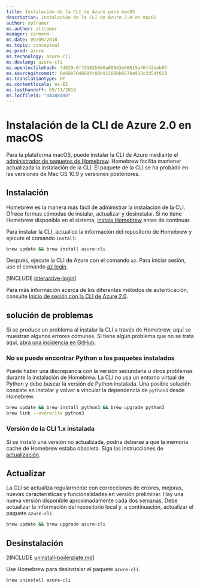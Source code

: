 ```yaml
---
title: Instalación de la CLI de Azure para macOS
description: Instalación de la CLI de Azure 2.0 en macOS
author: sptramer
ms.author: sttramer
manager: carmonm
ms.date: 09/09/2018
ms.topic: conceptual
ms.prod: azure
ms.technology: azure-cli
ms.devlang: azure-cli
ms.openlocfilehash: fd829c6ff9162b660a889d3e08615a76f42aeb97
ms.sourcegitcommit: 0e688704889fc88b91588bb6678a933c2d54f020
ms.translationtype: HT
ms.contentlocale: es-ES
ms.lasthandoff: 09/11/2018
ms.locfileid: "44388480"
---
```

# <a name="install-azure-cli-20-on-macos"></a>Instalación de la CLI de Azure 2.0 en macOS

Para la plataforma macOS, puede instalar la CLI de Azure mediante el [administrador de paquetes de Homebrew](https://brew.sh). Homebrew facilita mantener actualizada la instalación de la CLI. El paquete de la CLI se ha probado en las versiones de Mac OS 10.9 y versiones posteriores.

## <a name="install"></a>Instalación

Homebrew es la manera más fácil de administrar la instalación de la CLI. Ofrece formas cómodas de instalar, actualizar y desinstalar.
Si no tiene Homebrew disponible en el sistema, [instale Homebrew](https://docs.brew.sh/Installation.html) antes de continuar.

Para instalar la CLI, actualice la información del repositorio de Homebrew y ejecute el comando `install`:

```bash
brew update && brew install azure-cli
```

Después, ejecute la CLI de Azure con el comando `az`. Para iniciar sesión, use el comando [az login](/cli/azure/reference-index#az-login).

[!INCLUDE [interactive-login](includes/interactive-login.md)]

Para más información acerca de los diferentes métodos de autenticación, consulte [Inicio de sesión con la CLI de Azure 2.0](authenticate-azure-cli.md).

## <a name="troubleshooting"></a>solución de problemas

Si se produce un problema al instalar la CLI a través de Homebrew, aquí se muestran algunos errores comunes. Si tiene algún problema que no se trata aquí, [abra una incidencia en GitHub](https://github.com/Azure/azure-cli/issues).

### <a name="unable-to-find-python-or-installed-packages"></a>No se puede encontrar Python o los paquetes instalados

Puede haber una discrepancia con la versión secundaria u otros problemas durante la instalación de Homebrew. La CLI no usa un entorno virtual de Python y debe buscar la versión de Python instalada. Una posible solución consiste en instalar y volver a vincular la dependencia de `python3` desde Homebrew.

```bash
brew update && brew install python3 && brew upgrade python3
brew link --overwrite python3
```

### <a name="cli-version-1x-is-installed"></a>Versión de la CLI 1.x instalada

Si se instaló una versión no actualizada, podría deberse a que la memoria caché de Homebrew estaba obsoleta. Siga las instrucciones de [actualización](#Update).

## <a name="update"></a>Actualizar

La CLI se actualiza regularmente con correcciones de errores, mejoras, nuevas características y funcionalidades en versión preliminar. Hay una nueva versión disponible aproximadamente cada dos semanas. Debe actualizar la información del repositorio local y, a continuación, actualizar el paquete `azure-cli`.

```bash
brew update && brew upgrade azure-cli
```

## <a name="uninstall"></a>Desinstalación

[!INCLUDE [uninstall-boilerplate.md](includes/uninstall-boilerplate.md)]

Use Homebrew para desinstalar el paquete `azure-cli`.

```bash
brew uninstall azure-cli
```
